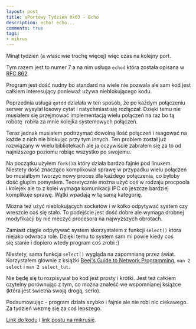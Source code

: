 ```yaml
---
layout: post
title: sPortowy Tydzień 0x03 - Echo
description: echo! echo...
comments: true
tags:
- mikrus
---
```


Minął tydzień (a właściwie trochę więcej) więc czas na kolejny port.

Tym razem jest to numer 7 a na nim usługa `echod` która została opisana w 
[RFC 862](https://tools.ietf.org/html/rfc862).

Program jest dość nudny bo standard na wiele nie pozwala ale sam kod jest 
całkiem interesujący ponieważ używa nieblokującego kodu.

Poprzednia usługa `qotdd` działała w ten sposób, że po każdym połączeniu
serwer wysyłał losowy cytat i natychmiast się rozłączał. Dzięki temu nie 
musiałem się przejmować implementacją wielu połączeń na raz bo tą robotę 
robiła za mnie kolejka systemowych połączeń.

Teraz jednak musiałem podtrzymać dowolną ilość połączeń i reagować na każde
z nich nie blokując przy tym innych. Ten problem został już rozwiązany 
w wielu bibliotekach ale ja oczywiście zabrałem się za to od najniższego 
poziomu robiąc wszystko po swojemu.


Na początku użyłem `fork()`a który działa bardzo fajnie pod linuxem.
Niestety dość znacząco komplikował sprawę w przypadku wielu połączeń bo
musiałbym tworzyć nowy proces dla każdego połączenia, co byłoby dość 
głupim pomysłem. Teoretycznie można użyć coś w rodzaju procpoola 
i kolejek ale to z kolei wymaga komunikacji IPC co jeszcze bardziej 
komplikuje sprawę. Wątki wpadają w tą samą kategorię.

Można też użyć nieblokujących socketów i w kółko odpytywać system czy wreszcie
coś się stało. To podejście jest dość dobre ale wymaga drobnej modyfikacji
by nie meczyć procesora na najwyższych obrotach.

Zamiast ciągle odpytywać system skorzystałem z funkcji `select()` która
niejako odwraca role. Dzięki temu to system sam mi powie kiedy coś się stanie
i dopiero wtedy program coś zrobi :)


Niestety, sama funkcja `select()` wygląda na zapomnianą przez świat.
Korzystałem głównie z książki [Beej's Guide to Network Programming](https://beej.us/guide/bgnet/), `man 2 select` i `man 2 select_tut`.

Nie będę się tu rozpisywał bo kod jest prosty i krótki.
Jest też całkiem czytelny porównując z tym, co można znaleść
we wspomnianej książce (która jest świetna swoją drogą, serio).

Podsumowując - program działa szybko i fajnie ale nie robi nic ciekawego.
Za tydzień wezmę się za coś lepszego.

[Link do kodu](https://github.com/arturtamborski/c-playground/tree/master/echod/) i [link postu na mikrusie](http://uw515.mikr.us/posts/echod.html).
